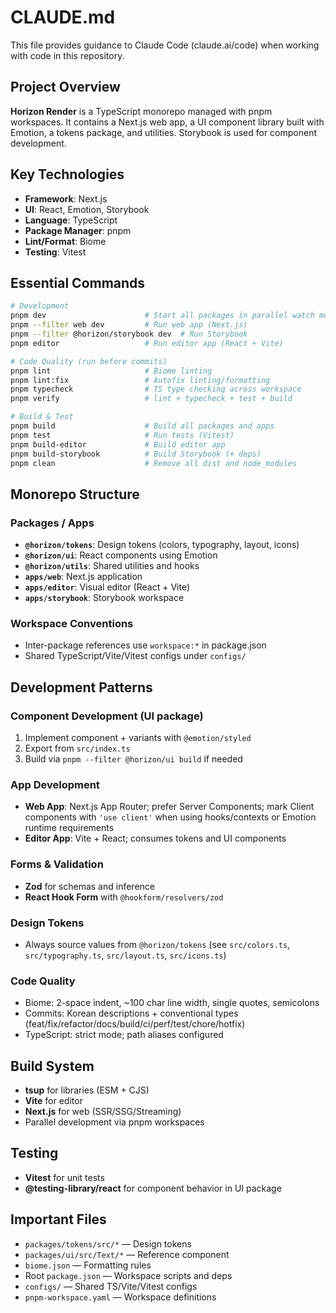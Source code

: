 # CLAUDE.md

This file provides guidance to Claude Code (claude.ai/code) when working with code in this repository.

## Project Overview

**Horizon Render** is a TypeScript monorepo managed with pnpm workspaces. It contains a Next.js web app, a UI component library built with Emotion, a tokens package, and utilities. Storybook is used for component development.

## Key Technologies

- **Framework**: Next.js
- **UI**: React, Emotion, Storybook
- **Language**: TypeScript
- **Package Manager**: pnpm
- **Lint/Format**: Biome
- **Testing**: Vitest

## Essential Commands

```bash
# Development
pnpm dev                      # Start all packages in parallel watch mode
pnpm --filter web dev         # Run web app (Next.js)
pnpm --filter @horizon/storybook dev  # Run Storybook
pnpm editor                   # Run editor app (React + Vite)

# Code Quality (run before commits)
pnpm lint                     # Biome linting
pnpm lint:fix                 # Autofix linting/formatting
pnpm typecheck                # TS type checking across workspace
pnpm verify                   # lint + typecheck + test + build

# Build & Test
pnpm build                    # Build all packages and apps
pnpm test                     # Run tests (Vitest)
pnpm build-editor             # Build editor app
pnpm build-storybook          # Build Storybook (+ deps)
pnpm clean                    # Remove all dist and node_modules
```

## Monorepo Structure

### Packages / Apps
- **`@horizon/tokens`**: Design tokens (colors, typography, layout, icons)
- **`@horizon/ui`**: React components using Emotion
- **`@horizon/utils`**: Shared utilities and hooks
- **`apps/web`**: Next.js application
- **`apps/editor`**: Visual editor (React + Vite)
- **`apps/storybook`**: Storybook workspace

### Workspace Conventions
- Inter-package references use `workspace:*` in package.json
- Shared TypeScript/Vite/Vitest configs under `configs/`

## Development Patterns

### Component Development (UI package)
1. Implement component + variants with `@emotion/styled`
2. Export from `src/index.ts`
3. Build via `pnpm --filter @horizon/ui build` if needed

### App Development
- **Web App**: Next.js App Router; prefer Server Components; mark Client components with `'use client'` when using hooks/contexts or Emotion runtime requirements
- **Editor App**: Vite + React; consumes tokens and UI components

### Forms & Validation
- **Zod** for schemas and inference
- **React Hook Form** with `@hookform/resolvers/zod`

### Design Tokens
- Always source values from `@horizon/tokens` (see `src/colors.ts`, `src/typography.ts`, `src/layout.ts`, `src/icons.ts`)

### Code Quality
- Biome: 2-space indent, ~100 char line width, single quotes, semicolons
- Commits: Korean descriptions + conventional types (feat/fix/refactor/docs/build/ci/perf/test/chore/hotfix)
- TypeScript: strict mode; path aliases configured

## Build System
- **tsup** for libraries (ESM + CJS)
- **Vite** for editor
- **Next.js** for web (SSR/SSG/Streaming)
- Parallel development via pnpm workspaces

## Testing
- **Vitest** for unit tests
- **@testing-library/react** for component behavior in UI package

## Important Files
- `packages/tokens/src/*` — Design tokens
- `packages/ui/src/Text/*` — Reference component
- `biome.json` — Formatting rules
- Root `package.json` — Workspace scripts and deps
- `configs/` — Shared TS/Vite/Vitest configs
- `pnpm-workspace.yaml` — Workspace definitions